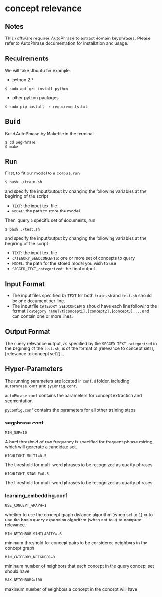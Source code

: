 # concept relevance


## Notes

This software requires [AutoPhrase](https://github.com/shangjingbo1226/AutoPhrase) to extract domain keyphrases. Please refer to AutoPhrase documentation for installation and usage.

## Requirements

We will take Ubuntu for example.

* python 2.7
```
$ sudo apt-get install python
```
* other python packages
```
$ sudo pip install -r requirements.txt
```

## Build
Build AutoPhrase by Makefile in the terminal.
```
$ cd SegPhrase
$ make
```

## Run
First, to fit our model to a corpus, run
```
$ bash ./train.sh 
```
and specify the input/output by changing the following variables at the begining of the script
* ```TEXT```: the input text file
* ```MODEL```: the path to store the model

Then, query a specific set of documents, run
```
$ bash ./test.sh 
```
and specify the input/output by changing the following variables at the begining of the script
* ```TEXT```: the input text file
* ```CATEGORY_SEEDCONCEPTS```: one or more set of concepts to query
* ```MODEL```: the path for the stored model you wish to use
* ```SEGGED_TEXT_categorized```: the final output

## Input Format
* The input files specified by ```TEXT``` for both ```train.sh``` and ```test.sh``` should be one document per line. 
* The input file ```CATEGORY_SEEDCONCEPTS``` should have each line following the format ```[category name]\t[concept1],[concept2],[concept3]...```, and can contain one or more lines.

## Output Format
The query relevance output, as specified by the `SEGGED_TEXT_categorized` in the begining of the ```test.sh```, is of the format of [relevance to concept set1], [relevance to concept set2]...


## Hyper-Parameters
The running parameters are located in `conf.d` folder, including `autoPhrase.conf` and `pyConfig.conf`. 

`autoPhrase.conf` contains the parameters for concept extraction and segmentation.

`pyConfig.conf` contains the parameters for all other training steps

### segphrase.conf

```
MIN_SUP=10
```

A hard threshold of raw frequency is specified for frequent phrase mining, which
will generate a candidate set.

```
HIGHLIGHT_MULTI=0.5
```

The threshold for multi-word phrases to be recognized as quality phrases.


```
HIGHLIGHT_SINGLE=0.5
```

The threshold for multi-word phrases to be recognized as quality phrases.

### learning_embedding.conf

```
USE_CONCEPT_GRAPH=1
```
whether to use the concept graph distance algorithm (when set to `1`) or to use the basic query expansion algorithm (when set to `0`) to compute relevance.

```
MIN_NEIGHBOR_SIMILARITY=.6
```
minimum threshold for concept pairs to be considered neighbors in the concept graph

```
MIN_CATEGORY_NEIGHBOR=3
```
minimum number of neighbors that each concept in the query concept set should have

```
MAX_NEIGHBORS=100
```
maximum number of neighbors a concept in the concept will have
